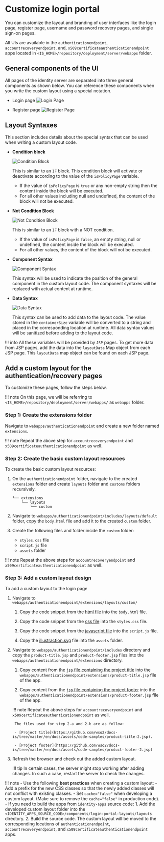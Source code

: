 # Customize login portal

You can customize the layout and branding of user interfaces like the login page, register page, username and password recovery pages, and single sign-on pages.

All UIs are available in the `authenticationendpoint`, `accountrecoveryendpoint`, and, `x509certificateauthenticationendpoint` apps located in `<IS_HOME>/repository/deployment/server/webapps` folder.

## General components of the UI

All pages of the identity server are separated into three general components as shown below. You can reference these components when you write the custom layout using a special notation.
    
- Login page
    ![Login Page]({{base_path}}/assets/img/references/login-page-labelled.png)

- Register page
    ![Register Page]({{base_path}}/assets/img/references/register-page-labelled.png)


## Layout Syntaxes

This section includes details about the special syntax that can be used when writing a custom layout code.

- **Condition block**
    
    ![Condition Block]({{base_path}}/assets/img/references/condition-block.png)

    This is similar to an `IF` block. This condition block will activate or deactivate according to the value of the `isPolicyPage` variable.
    
    - If the value of `isPolicyPage` is `true` or any non-empty string then the content inside the block will be executed.
    - For all other values including null and undefined, the content of the block will not be executed.

- **Not Condition Block**

    ![Not Condition Block]({{base_path}}/assets/img/references/not-condition-block.png)
    
    This is similar to an `IF` block with a NOT condition. 
    
    - If the value of `isPolicyPage` is `false`, an empty string, null or undefined, the content inside the block will be executed. 
    - For all other values, the content of the block will not be executed.

- **Component Syntax**
    
    ![Component Syntax]({{base_path}}/assets/img/references/component-syntax.png)

    This syntax will be used to indicate the position of the general component in the custom layout code. The component syntaxes will be replaced with actual content at runtime.

- **Data Syntax**
    
    ![Data Syntax]({{base_path}}/assets/img/references/data-syntax.png)

    This syntax can be used to add data to the layout code. The value stored in the `containerSize` variable will be converted to a string and placed in the corresponding location at runtime. All data syntax values will be sanitized before adding to the layout code.

!!! info
    All these variables will be provided by `JSP` pages. To get more data from JSP pages, add the data into the `layoutData` Map object from each JSP page. This `layoutData` map object can be found on each JSP page.



## Add a custom layout for the authentication/recovery pages

To customize these pages, follow the steps below.

!!! note
    On this page, we will be referring to `<IS_HOME>/repository/deployment/server/webapps/` as `webapps` folder.
    
### Step 1: Create the extensions folder

Navigate to `webapps/authenticationendpoint` and create a new folder named `extensions`.

!!! note
    Repeat the above step for `accountrecoveryendpoint` and `x509certificateauthenticationendpoint` as well.

### Step 2: Create the basic custom layout resources

To create the basic custom layout resources:

1. On the `authenticationendpoint` folder, navigate to the created `extensions` folder and create `layouts` folder and `customs` folders recursively.
    
    ```
    └── extensions
        └── layouts
            └── custom
    ```

3. Navigate to `webapps/authenticationendpoint/includes/layouts/default` folder, copy the `body.html` file and add it to the created `custom` folder.

4. Create the following files and folder inside the `custom` folder:
    - `styles.css` file
    - `script.js` file
    - `assets` folder

!!! note
    Repeat the above steps for `accountrecoveryendpoint` and `x509certificateauthenticationendpoint` as well.

### Step 3: Add a custom layout design

To add a custom layout to the login page

1. Navigate to `webapps/authenticationendpoint/extensions/layouts/custom/`

    1. Copy the code snippet from the [html file](https://github.com/wso2/docs-is/tree/master/en/docs/assets/code-samples/body.html) into the `body.html` file.

    2. Copy the code snippet from the [css file](https://github.com/wso2/docs-is/tree/master/en/docs/assets/code-samples/style.css) into the `styles.css` file.

    3. Copy the code snippet from the [javascript file](https://github.com/wso2/docs-is/tree/master/en/docs/assets/code-samples/script.js) into the `script.js` file.

    4. Copy the [illustraction.svg](https://github.com/wso2/docs-is/tree/master/en/docs/assets/code-samples/illustration.svg) file into the `assets` folder.

2. Navigate to `webapps/authenticationendpoint/includes` directory and copy the `product-title.jsp` and `product-footer.jsp` files into the `webapps/authenticationendpoint/extensions` directory.

    1. Copy content from the [`jsp` file containing the project title](https://github.com/wso2/docs-is/tree/master/en/docs/assets/code-samples/project-title-1.jsp) into the `webapps/authenticationendpoint/extensions/product-title.jsp` file of the app.

    2. Copy content from the [`jsp` file containing the project footer](https://github.com/wso2/docs-is/tree/master/en/docs/assets/code-samples/product-footer-1.jsp) into the `webapps/authenticationendpoint/extensions/product-footer.jsp` file of the app.


    !!! note
        Repeat the above steps for `accountrecoveryendpoint` and `x509certificateauthenticationendpoint` as well.
        
        The files used for step 2.a and 2.b are as follow:

        - [Project title](https://github.com/wso2/docs-is/tree/master/en/docs/assets/code-samples/product-title-2.jsp).

        - [Project footer](https://github.com/wso2/docs-is/tree/master/en/docs/assets/code-samples/product-footer-2.jsp)

3. Refresh the browser and check out the added custom layout.

    !!! tip
        In certain cases, the server might stop working after adding changes. In such a case, restart the server to check the changes.

!!! note 
    - Use the following **best practices** when creating a custom layout:
        - Add a prefix for the new CSS classes so that the newly added classes will not conflict with existing classes.
        - Set `cache="false"` when developing a custom layout. (Make sure to remove the `cache="false"` in production code).
    - If you need to build the apps from `identity-apps` source code:
        1. Add the developed custom layout folder into the `<IDENTITY_APPS_SOURCE_CODE>/components/login-portal-layouts/layouts` directory.
        2. Build the source code. The custom layout will be moved to the corresponding locations of `authenticationendpoint`, `accountrecoveryendpoint`, and `x509certificateauthenticationendpoint` apps.